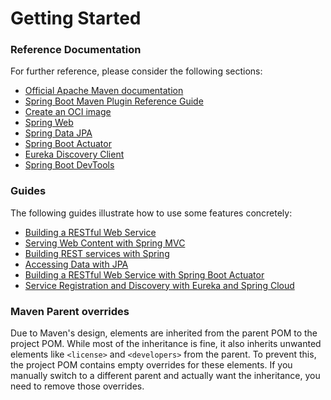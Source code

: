 # Getting Started

### Reference Documentation
For further reference, please consider the following sections:

* [Official Apache Maven documentation](https://maven.apache.org/guides/index.html)
* [Spring Boot Maven Plugin Reference Guide](https://docs.spring.io/spring-boot/3.5.4-SNAPSHOT/maven-plugin)
* [Create an OCI image](https://docs.spring.io/spring-boot/3.5.4-SNAPSHOT/maven-plugin/build-image.html)
* [Spring Web](https://docs.spring.io/spring-boot/3.5.4-SNAPSHOT/reference/web/servlet.html)
* [Spring Data JPA](https://docs.spring.io/spring-boot/3.5.4-SNAPSHOT/reference/data/sql.html#data.sql.jpa-and-spring-data)
* [Spring Boot Actuator](https://docs.spring.io/spring-boot/3.5.4-SNAPSHOT/reference/actuator/index.html)
* [Eureka Discovery Client](https://docs.spring.io/spring-cloud-netflix/reference/spring-cloud-netflix.html#_service_discovery_eureka_clients)
* [Spring Boot DevTools](https://docs.spring.io/spring-boot/3.5.4-SNAPSHOT/reference/using/devtools.html)

### Guides
The following guides illustrate how to use some features concretely:

* [Building a RESTful Web Service](https://spring.io/guides/gs/rest-service/)
* [Serving Web Content with Spring MVC](https://spring.io/guides/gs/serving-web-content/)
* [Building REST services with Spring](https://spring.io/guides/tutorials/rest/)
* [Accessing Data with JPA](https://spring.io/guides/gs/accessing-data-jpa/)
* [Building a RESTful Web Service with Spring Boot Actuator](https://spring.io/guides/gs/actuator-service/)
* [Service Registration and Discovery with Eureka and Spring Cloud](https://spring.io/guides/gs/service-registration-and-discovery/)

### Maven Parent overrides

Due to Maven's design, elements are inherited from the parent POM to the project POM.
While most of the inheritance is fine, it also inherits unwanted elements like `<license>` and `<developers>` from the parent.
To prevent this, the project POM contains empty overrides for these elements.
If you manually switch to a different parent and actually want the inheritance, you need to remove those overrides.

